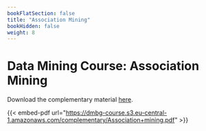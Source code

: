 ```yaml
---
bookFlatSection: false
title: "Association Mining"
bookHidden: false
weight: 8
---
```


# Data Mining Course: Association Mining

Download the complementary material [here](https://dmbg-course.s3.eu-central-1.amazonaws.com/complementary/Association+mining.pdf).

{{< embed-pdf url="https://dmbg-course.s3.eu-central-1.amazonaws.com/complementary/Association+mining.pdf" >}}
